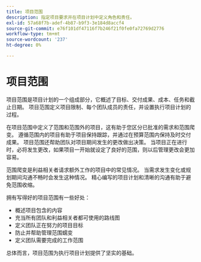 ```yaml
---
title: 项目范围
description: 指定项目要求并在项目计划中定义角色和责任。
exl-id: 57a68f7b-adef-4b87-b9f3-3e184d8accf4
source-git-commit: e76f101df47116f7b246f21f0fe0fa72769d2776
workflow-type: tm+mt
source-wordcount: '237'
ht-degree: 0%

---
```


# 项目范围

项目范围是项目计划的一个组成部分，它概述了目标、交付成果、成本、任务和截止日期。 项目范围定义项目限制、每个团队成员的责任，并设置执行项目计划的过程。

在项目范围中定义了范围和范围外的项目，这有助于您区分已批准的需求和范围爬变。 遵循范围内的项目有助于项目保持跟踪，并通过在预算范围内保持及时交付成果。 项目范围还帮助团队对项目期间发生的更改做出决策。 当项目正在进行时，必将发生更改，如果项目一开始就设定了良好的范围，则以后管理更改会更加容易。

范围爬变是利益相关者请求额外工作的项目中的常见情况。 当需求发生变化或规划期间沟通不畅时会发生这种情况。 精心编写的项目计划和清晰的沟通有助于避免范围收缩。

拥有写得好的项目范围有一些好处：

- 概述项目包含的内容
- 充当所有团队和利益相关者都可使用的路线图
- 定义团队正在努力的项目目标
- 防止并帮助管理范围蠕变
- 定义团队需要完成的工作范围

总体而言，项目范围为执行项目计划提供了坚实的基础。
